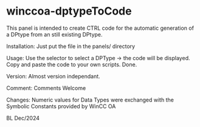 # winccoa-dptypeToCode
This panel is intended to create CTRL code for the automatic generation of a DPtype  from an still existing DPtype.

Installation: 
Just put the file in the panels/  directory

Usage: 
Use the selector to select a DPType -> the code will be displayed.
Copy and paste the code to your own scripts.
Done.

Version: Almost version independant.

Comment: Comments Welcome

Changes: Numeric values for Data Types  were exchanged with the Symbolic Constants  provided by WinCC OA   

BL Dec/2024
